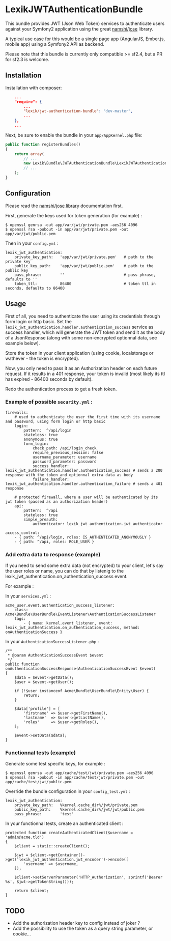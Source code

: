 LexikJWTAuthenticationBundle
============================

This bundle provides JWT (Json Web Token) services to authenticate users against your Symfony2 application using the great [namshi/jose](https://github.com/namshi/jose) library.

A typical use case for this would be a single page app (AngularJS, Ember.js, mobile app) using a Symfony2 API as backend. 

Please note that this bundle is currently only compatible >= sf2.4, but a PR for sf2.3 is welcome.

Installation
------------

Installation with composer:

``` json
    ...
    "require": {
        ...
        "lexik/jwt-authentication-bundle": "dev-master",
        ...
    },
    ...
```

Next, be sure to enable the bundle in your `app/AppKernel.php` file:

``` php
public function registerBundles()
{
    return array(
        // ...
        new Lexik\Bundle\JWTAuthenticationBundle\LexikJWTAuthenticationBundle(),
        // ...
    );
}
```

Configuration
-------------

Please read the [namshi/jose library](https://github.com/namshi/jose) documentation first.

First, generate the keys used for token generation (for example) :

    $ openssl genrsa -out app/var/jwt/private.pem -aes256 4096
    $ openssl rsa -pubout -in app/var/jwt/private.pem -out app/var/jwt/public.pem

Then in your `config.yml` :

    lexik_jwt_authentication:
        private_key_path:   'app/var/jwt/private.pem'   # path to the private key
        public_key_path:    'app/var/jwt/public.pem'    # path to the public key
        pass_phrase:        ''                          # pass phrase, defaults to ''
        token_ttl:          86400                       # token ttl in seconds, defaults to 86400

Usage
-----

First of all, you need to authenticate the user using its credentials through form login or http basic. Set the `lexik_jwt_authentication.handler.authentication_success` service as success handler, which will generate the JWT token and send it as the body of a JsonResponse (along with some non-encrypted optionnal data, see example below).

Store the token in your client application (using cookie, localstorage or wathever - the token is encrypted). 

Now, you only need to pass it as an Authorization header on each future request. If it results in a 401 response, your token is invalid (most likely its ttl has expired - 86400 seconds by default). 

Redo the authentication process to get a fresh token.

### Example of possible `security.yml` :

    firewalls:
        # used to authenticate the user the first time with its username and password, using form login or http basic
        login:
            pattern:  ^/api/login
            stateless: true
            anonymous: true
            form_login:
                check_path: /api/login_check
                require_previous_session: false
                username_parameter: username
                password_parameter: password
                success_handler: lexik_jwt_authentication.handler.authentication_success # sends a 200 response with the token and optionnal extra data as body               
                failure_handler: lexik_jwt_authentication.handler.authentication_failure # sends a 401 response

        # protected firewall, where a user will be authenticated by its jwt token (passed as an authorization header)
        api:
            pattern:  ^/api
            stateless: true
            simple_preauth:
                authenticator: lexik_jwt_authentication.jwt_authenticator

    access_control:
        - { path: ^/api/login, roles: IS_AUTHENTICATED_ANONYMOUSLY }
        - { path: ^/api, roles: ROLE_USER }

### Add extra data to response (example)

If you need to send some extra data (not encrypted) to your client, let's say the user roles or name, you can do that by listenig to the lexik_jwt_authentication.on_authentication_success event.

For example :

In your `services.yml` :

    acme_user.event.authentication_success_listener:
        class: Acme\Bundle\UserBundle\EventListener\AuthenticationSuccessListener
        tags:
            - { name: kernel.event_listener, event: lexik_jwt_authentication.on_authentication_success, method: onAuthenticationSuccess }
            
In your `AuthenticationSuccessListener.php` :

    /**
     * @param AuthenticationSuccessEvent $event
     */
    public function onAuthenticationSuccessResponse(AuthenticationSuccessEvent $event)
    {
        $data = $event->getData();
        $user = $event->getUser();

        if (!$user instanceof Acme\Bundle\UserBundle\Entity\User) {
            return;
        }

        $data['profile'] = [
            'firstname' => $user->getFirstName(),
            'lastname'  => $user->getLastName(),
            'roles'     => $user->getRoles(),
        ];

        $event->setData($data);
    }

### Functionnal tests (example)

Generate some test specific keys, for example :

    $ openssl genrsa -out app/cache/test/jwt/private.pem -aes256 4096
    $ openssl rsa -pubout -in app/cache/test/jwt/private.pem -out app/cache/test/jwt/public.pem

Override the bundle configuration in your `config_test.yml` :

    lexik_jwt_authentication:
        private_key_path:   %kernel.cache_dir%/jwt/private.pem
        public_key_path:    %kernel.cache_dir%/jwt/jwt/public.pem
        pass_phrase:        'test'
        
In your functionnal tests, create an authenticated client :

    protected function createAuthenticatedClient($username = 'admin@acme.tld')
    {
        $client = static::createClient();

        $jwt = $client->getContainer()->get('lexik_jwt_authentication.jwt_encoder')->encode([
            'username' => $username,
        ]);

        $client->setServerParameter('HTTP_Authorization', sprintf('Bearer %s', $jwt->getTokenString()));

        return $client;
    }


TODO
----

* Add the authorization header key to config instead of joker ?
* Add the possibility to use the token as a query string parameter, or cookie...

